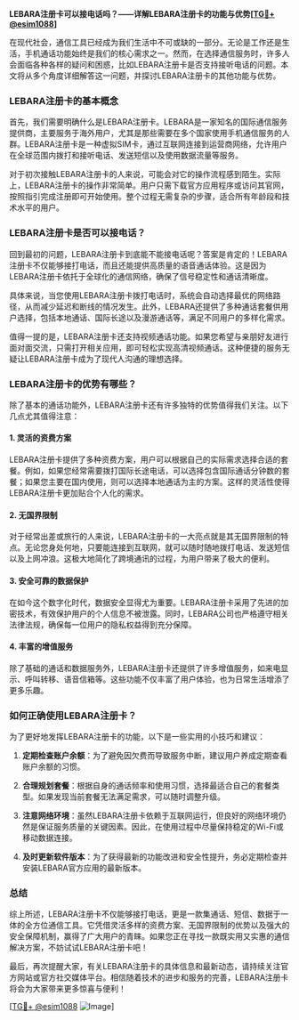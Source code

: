 **LEBARA注册卡可以接电话吗？——详解LEBARA注册卡的功能与优势[[TG💪+ @esim1088](https://t.me/s/esim1088)]**

在现代社会，通信工具已经成为我们生活中不可或缺的一部分。无论是工作还是生活，手机通话功能始终是我们的核心需求之一。然而，在选择通信服务时，许多人会面临各种各样的疑问和困惑，比如LEBARA注册卡是否支持接听电话的问题。本文将从多个角度详细解答这一问题，并探讨LEBARA注册卡的其他功能与优势。

### LEBARA注册卡的基本概念

首先，我们需要明确什么是LEBARA注册卡。LEBARA是一家知名的国际通信服务提供商，主要服务于海外用户，尤其是那些需要在多个国家使用手机通信服务的人群。LEBARA注册卡是一种虚拟SIM卡，通过互联网连接到运营商网络，允许用户在全球范围内拨打和接听电话、发送短信以及使用数据流量等服务。

对于初次接触LEBARA注册卡的人来说，可能会对它的操作流程感到陌生。实际上，LEBARA注册卡的操作非常简单。用户只需下载官方应用程序或访问其官网，按照指引完成注册即可开始使用。整个过程无需复杂的步骤，适合所有年龄段和技术水平的用户。

### LEBARA注册卡是否可以接电话？

回到最初的问题，LEBARA注册卡到底能不能接电话呢？答案是肯定的！LEBARA注册卡不仅能够接打电话，而且还能提供高质量的语音通话体验。这是因为LEBARA注册卡依托于全球化的通信网络，确保了信号稳定性和通话清晰度。

具体来说，当您使用LEBARA注册卡拨打电话时，系统会自动选择最优的网络路径，从而减少延迟和断线的情况发生。此外，LEBARA还提供了多种通话套餐供用户选择，包括本地通话、国际长途以及漫游通话等，满足不同用户的多样化需求。

值得一提的是，LEBARA注册卡还支持视频通话功能。如果您希望与亲朋好友进行面对面交流，只需打开相关应用，即可轻松实现高清视频通话。这种便捷的服务无疑让LEBARA注册卡成为了现代人沟通的理想选择。

### LEBARA注册卡的优势有哪些？

除了基本的通话功能外，LEBARA注册卡还有许多独特的优势值得我们关注。以下几点尤其值得注意：

#### 1. **灵活的资费方案**
LEBARA注册卡提供了多种资费方案，用户可以根据自己的实际需求选择合适的套餐。例如，如果您经常需要拨打国际长途电话，可以选择包含国际通话分钟数的套餐；如果您主要在国内使用，则可以选择本地通话为主的方案。这样的灵活性使得LEBARA注册卡更加贴合个人化的需求。

#### 2. **无国界限制**
对于经常出差或旅行的人来说，LEBARA注册卡的一大亮点就是其无国界限制的特点。无论您身处何地，只要能连接到互联网，就可以随时随地拨打电话、发送短信以及上网冲浪。这极大地简化了跨境通讯的过程，为用户带来了极大的便利。

#### 3. **安全可靠的数据保护**
在如今这个数字化时代，数据安全显得尤为重要。LEBARA注册卡采用了先进的加密技术，有效保护用户的个人信息不被泄露。同时，LEBARA公司也严格遵守相关法律法规，确保每一位用户的隐私权益得到充分保障。

#### 4. **丰富的增值服务**
除了基础的通话和数据服务外，LEBARA注册卡还提供了许多增值服务，如来电显示、呼叫转移、语音信箱等。这些功能不仅丰富了用户体验，也为日常生活增添了更多乐趣。

### 如何正确使用LEBARA注册卡？

为了更好地发挥LEBARA注册卡的功能，以下是一些实用的小技巧和建议：

1. **定期检查账户余额**：为了避免因欠费而导致服务中断，建议用户养成定期查看账户余额的习惯。
   
2. **合理规划套餐**：根据自身的通话频率和使用习惯，选择最适合自己的套餐类型。如果发现当前套餐无法满足需求，可以随时调整升级。

3. **注意网络环境**：虽然LEBARA注册卡依赖于互联网运行，但良好的网络环境仍然是保证服务质量的关键因素。因此，在使用过程中尽量保持稳定的Wi-Fi或移动数据连接。

4. **及时更新软件版本**：为了获得最新的功能改进和安全性提升，务必定期检查并安装LEBARA官方应用的最新版本。

### 总结

综上所述，LEBARA注册卡不仅能够接打电话，更是一款集通话、短信、数据于一体的全方位通信工具。它凭借灵活多样的资费方案、无国界限制的优势以及强大的安全保障机制，赢得了广大用户的青睐。如果您正在寻找一款既实用又实惠的通信解决方案，不妨试试LEBARA注册卡吧！

最后，再次提醒大家，有关LEBARA注册卡的具体信息和最新动态，请持续关注官方网站或官方社交媒体平台。相信随着技术的进步和服务的完善，LEBARA注册卡将会为大家带来更多惊喜与便利！

[[TG💪+ @esim1088](https://t.me/s/esim1088) ![Image](https://i.postimg.cc/4NQfJmqS/Snipaste-2025-05-13-00-14-12.png)]